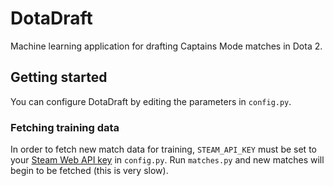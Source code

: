 # DotaDraft
Machine learning application for drafting Captains Mode matches in Dota 2.

## Getting started

You can configure DotaDraft by editing the parameters in `config.py`.

### Fetching training data
In order to fetch new match data for training, `STEAM_API_KEY` must be set to your [Steam Web API key](https://steamcommunity.com/dev/apikey) in `config.py`.
Run `matches.py` and new matches will begin to be fetched (this is very slow).

